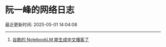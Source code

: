 # 阮一峰的网络日志

最近更新时间: 2025-05-01 14:04:08

--- 
1. [谷歌的 NotebookLM 能生成中文播客了](http://www.ruanyifeng.com/blog/2025/05/notebooklm.html) 
